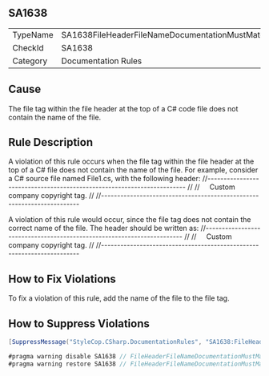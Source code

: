 ﻿## SA1638

<table>
<tr>
  <td>TypeName</td>
  <td>SA1638FileHeaderFileNameDocumentationMustMatchFileName</td>
</tr>
<tr>
  <td>CheckId</td>
  <td>SA1638</td>
</tr>
<tr>
  <td>Category</td>
  <td>Documentation Rules</td>
</tr>
</table>

## Cause

The file tag within the file header at the top of a C# code file does not contain the name of the file.

## Rule Description

A violation of this rule occurs when the file tag within the file header at the top of a C# file does not contain the name of the file. For example, consider a C# source file named File1.cs, with the following header:
//-----------------------------------------------------------------------
// <copyright file="File2.cs" company="My Company">
//     Custom company copyright tag.
// </copyright>
//-----------------------------------------------------------------------



A violation of this rule would occur, since the file tag does not contain the 
                    correct name of the file. The header should be written as:
//-----------------------------------------------------------------------
// <copyright file="File1.cs" company="My Company">
//     Custom company copyright tag.
// </copyright>
//-----------------------------------------------------------------------



## How to Fix Violations

To fix a violation of this rule, add the name of the file to the file tag.

## How to Suppress Violations

```csharp
[SuppressMessage("StyleCop.CSharp.DocumentationRules", "SA1638:FileHeaderFileNameDocumentationMustMatchFileName", Justification = "Reviewed.")]
```

```csharp
#pragma warning disable SA1638 // FileHeaderFileNameDocumentationMustMatchFileName
#pragma warning restore SA1638 // FileHeaderFileNameDocumentationMustMatchFileName
```
